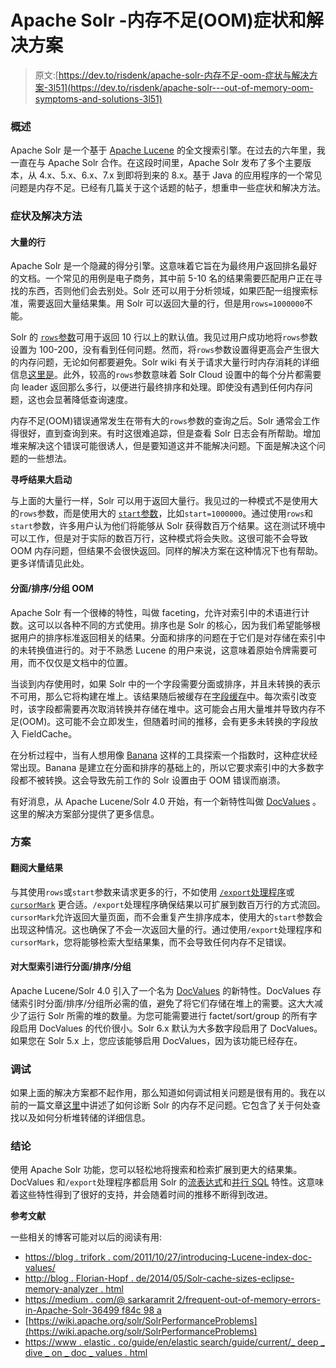 # Apache Solr -内存不足(OOM)症状和解决方案

> 原文:[https://dev.to/risdenk/apache-solr-内存不足-oom-症状与解决方案-3l51](https://dev.to/risdenk/apache-solr---out-of-memory-oom-symptoms-and-solutions-3l51)

### [](#overview)概述

Apache Solr 是一个基于 [Apache Lucene](https://lucene.apache.org/solr/) 的全文搜索引擎。在过去的六年里，我一直在与 Apache Solr 合作。在这段时间里，Apache Solr 发布了多个主要版本，从 4.x、5.x、6.x、7.x 到即将到来的 8.x。基于 Java 的应用程序的一个常见问题是内存不足。已经有几篇关于这个话题的帖子，想重申一些症状和解决方法。

### [](#symptoms-and-solutions)症状及解决方法

#### [](#large-number-of-rows)大量的行

Apache Solr 是一个隐藏的得分引擎。这意味着它旨在为最终用户返回排名最好的文档。一个常见的用例是电子商务，其中前 5-10 名的结果需要匹配用户正在寻找的东西，否则他们会去别处。Solr 还可以用于分析领域，如果匹配一组搜索标准，需要返回大量结果集。用 Solr 可以返回大量的行，但是用`rows=1000000`不能。

Solr 的 [`rows`参数](https://lucene.apache.org/solr/guide/7_5/common-query-parameters.html#CommonQueryParameters-TherowsParameter)可用于返回 10 行以上的默认值。我见过用户成功地将`rows`参数设置为 100-200，没有看到任何问题。然而，将`rows`参数设置得更高会产生很大的内存问题，无论如何都要避免。Solr wiki 有关于请求大量行时内存消耗的详细信息[这里是](https://wiki.apache.org/solr/SolrPerformanceProblems#Asking_for_too_many_rows)。此外，较高的`rows`参数意味着 Solr Cloud 设置中的每个分片都需要向 leader 返回那么多行，以便进行最终排序和处理。即使没有遇到任何内存问题，这也会显著降低查询速度。

内存不足(OOM)错误通常发生在带有大的`rows`参数的查询之后。Solr 通常会工作得很好，直到查询到来。有时这很难追踪，但是查看 Solr 日志会有所帮助。增加堆来解决这个错误可能很诱人，但是要知道这并不能解决问题。下面是解决这个问题的一些想法。

**寻呼结果大启动**

与上面的大量行一样，Solr 可以用于返回大量行。我见过的一种模式不是使用大的`rows`参数，而是使用大的 [`start`参数](https://lucene.apache.org/solr/guide/7_5/common-query-parameters.html#CommonQueryParameters-TherowsParameter)，比如`start=1000000`。通过使用`rows`和`start`参数，许多用户认为他们将能够从 Solr 获得数百万个结果。这在测试环境中可以工作，但是对于实际的数百万行，这种模式将会失败。这很可能不会导致 OOM 内存问题，但结果不会很快返回。同样的解决方案在这种情况下也有帮助。更多详情请见此处。

#### [](#facetingsortinggrouping-oom)分面/排序/分组 OOM

Apache Solr 有一个很棒的特性，叫做 faceting，允许对索引中的术语进行计数。这可以以各种不同的方式使用。排序也是 Solr 的核心，因为我们希望能够根据用户的排序标准返回相关的结果。分面和排序的问题在于它们是对存储在索引中的未转换值进行的。对于不熟悉 Lucene 的用户来说，这意味着原始令牌需要可用，而不仅仅是文档中的位置。

当谈到内存使用时，如果 Solr 中的一个字段需要分面或排序，并且未转换的表示不可用，那么它将构建在堆上。该结果随后被缓存在[字段缓存](http://lucene.apache.org/solr/7_5_0/solr-core/org/apache/solr/uninverting/FieldCache.html)中。每次索引改变时，该字段都需要再次取消转换并存储在堆中。这可能会占用大量堆并导致内存不足(OOM)。这可能不会立即发生，但随着时间的推移，会有更多未转换的字段放入 FieldCache。

在分析过程中，当有人想用像 [Banana](https://github.com/lucidworks/banana) 这样的工具探索一个指数时，这种症状经常出现。Banana 是建立在分面和排序的基础上的，所以它要求索引中的大多数字段都不被转换。这会导致先前工作的 Solr 设置由于 OOM 错误而崩溃。

有好消息，从 Apache Lucene/Solr 4.0 开始，有一个新特性叫做 [DocValues](https://lucene.apache.org/solr/guide/7_5/docvalues.html) 。这里的解决方案部分提供了更多信息。

### [](#solutions)方案

#### [](#paging-through-large-number-of-results)翻阅大量结果

与其使用`rows`或`start`参数来请求更多的行，不如使用 [`/export`处理程序](https://lucene.apache.org/solr/guide/7_5/exporting-result-sets.html#ExportingResultSets-The_exportRequestHandler)或 [`cursorMark`](https://lucene.apache.org/solr/guide/7_5/pagination-of-results.html) 更合适。`/export`处理程序确保结果以可扩展到数百万行的方式流回。`cursorMark`允许返回大量页面，而不会重复产生排序成本，使用大的`start`参数会出现这种情况。这也确保了不会一次返回大量的行。通过使用`/export`处理程序和`cursorMark`，您将能够检索大型结果集，而不会导致任何内存不足错误。

#### [](#facetingsortinggrouping-on-large-indices)对大型索引进行分面/排序/分组

Apache Lucene/Solr 4.0 引入了一个名为 [DocValues](https://lucene.apache.org/solr/guide/7_5/docvalues.html) 的新特性。DocValues 存储索引时分面/排序/分组所必需的值，避免了将它们存储在堆上的需要。这大大减少了运行 Solr 所需的堆的数量。为您可能需要进行 factet/sort/group 的所有字段启用 DocValues 的代价很小。Solr 6.x 默认为大多数字段启用了 DocValues。如果您在 Solr 5.x 上，您应该能够启用 DocValues，因为该功能已经存在。

### [](#debugging)调试

如果上面的解决方案都不起作用，那么知道如何调试相关问题是很有用的。我在以前的一篇文章[这里](///2017/12/18/ambari-infra-solr-ranger.html)中讲述了如何诊断 Solr 的内存不足问题。它包含了关于何处查找以及如何分析堆转储的详细信息。

### [](#conclusion)结论

使用 Apache Solr 功能，您可以轻松地将搜索和检索扩展到更大的结果集。DocValues 和`/export`处理程序都启用 Solr 的[流表达式](https://lucene.apache.org/solr/guide/7_5/streaming-expressions.html)和[并行 SQL](https://lucene.apache.org/solr/guide/7_5/parallel-sql-interface.html) 特性。这意味着这些特性得到了很好的支持，并会随着时间的推移不断得到改进。

**参考文献**

一些相关的博客可能对以后的阅读有用:

*   [https://blog . trifork . com/2011/10/27/introducing-Lucene-index-doc-values/](https://blog.trifork.com/2011/10/27/introducing-lucene-index-doc-values/)
*   [http://blog . Florian-Hopf . de/2014/05/Solr-cache-sizes-eclipse-memory-analyzer . html](http://blog.florian-hopf.de/2014/05/solr-cache-sizes-eclipse-memory-analyzer.html)
*   [https://medium . com/@ sarkaramrit 2/frequent-out-of-memory-errors-in-Apache-Solr-36499 f84c 98 a](https://medium.com/@sarkaramrit2/frequent-out-of-memory-errors-in-apache-solr-36499f84c98a)
*   [https://wiki.apache.org/solr/SolrPerformanceProblems](https://wiki.apache.org/solr/SolrPerformanceProblems)
*   [https://www . elastic . co/guide/en/elastic search/guide/current/_ deep _ dive _ on _ doc _ values . html](https://www.elastic.co/guide/en/elasticsearch/guide/current/_deep_dive_on_doc_values.html)